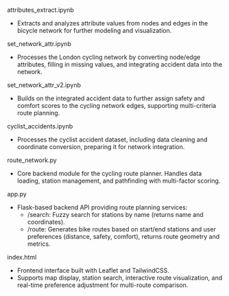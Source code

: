 attributes_extract.ipynb

- Extracts and analyzes attribute values from nodes and edges in the bicycle network for further modeling and visualization.

set_network_attr.ipynb

- Processes the London cycling network by converting node/edge attributes, filling in missing values, and integrating accident data into the network.

set_network_attr_v2.ipynb

- Builds on the integrated accident data to further assign safety and comfort scores to the cycling network edges, supporting multi-criteria route planning.

cyclist_accidents.ipynb

- Processes the cyclist accident dataset, including data cleaning and coordinate conversion, preparing it for network integration.

route_network.py

- Core backend module for the cycling route planner. Handles data loading, station management, and pathfinding with multi-factor scoring.

app.py

- Flask-based backend API providing route planning services:
  - /search: Fuzzy search for stations by name (returns name and coordinates).
  - /route: Generates bike routes based on start/end stations and user preferences (distance, safety, comfort), returns route geometry and metrics.

index.html

- Frontend interface built with Leaflet and TailwindCSS.
- Supports map display, station search, interactive route visualization, and real-time preference adjustment for multi-route comparison.




